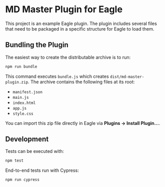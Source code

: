 # MD Master Plugin for Eagle

This project is an example Eagle plugin. The plugin includes several files that need to be packaged in a specific structure for Eagle to load them.

## Bundling the Plugin

The easiest way to create the distributable archive is to run:

```bash
npm run bundle
```

This command executes `bundle.js` which creates `dist/md-master-plugin.zip`. The archive contains the following files at its root:

- `manifest.json`
- `main.js`
- `index.html`
- `app.js`
- `style.css`

You can import this zip file directly in Eagle via **Plugins → Install Plugin...**.

## Development

Tests can be executed with:

```bash
npm test
```

End-to-end tests run with Cypress:

```bash
npm run cypress
```
